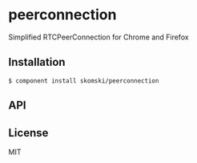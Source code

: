
# peerconnection

  Simplified RTCPeerConnection for Chrome and Firefox

## Installation

    $ component install skomski/peerconnection

## API

   

## License

  MIT

